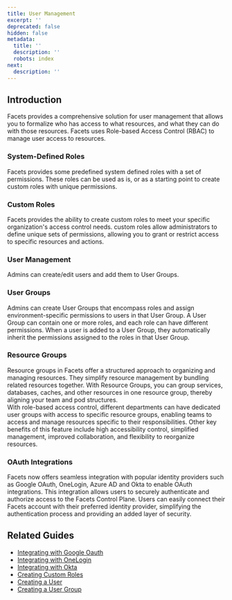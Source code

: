 ```yaml
---
title: User Management
excerpt: ''
deprecated: false
hidden: false
metadata:
  title: ''
  description: ''
  robots: index
next:
  description: ''
---
```

## Introduction

Facets provides a comprehensive solution for user management that allows you to formalize who has access to what resources, and what they can do with those resources. Facets uses Role-based Access Control (RBAC) to manage user access to resources.

### System-Defined Roles

Facets provides some predefined system defined roles with a set of permissions. These roles can be used as is, or as a starting point to create custom roles with unique permissions.

### Custom Roles

Facets provides the ability to create custom roles to meet your specific organization's access control needs. custom roles allow administrators to define unique sets of permissions, allowing you to grant or restrict access to specific resources and actions.

### User Management

Admins can create/edit users and add them to User Groups.

### User Groups

Admins can create User Groups that encompass roles and assign environment-specific permissions to users in that User Group. A User Group can contain one or more roles, and each role can have different permissions. When a user is added to a User Group, they automatically inherit the permissions assigned to the roles in that User Group.

### Resource Groups

Resource groups in Facets offer a structured approach to organizing and managing resources. They simplify resource management by bundling related resources together. With Resource Groups, you can group services, databases, caches, and other resources in one resource group, thereby aligning your team and pod structures.  
With role-based access control, different departments can have dedicated user groups with access to specific resource groups, enabling teams to access and manage resources specific to their responsibilities. Other key benefits of this feature include high accessibility control, simplified management, improved collaboration, and flexibility to reorganize resources.

### OAuth Integrations

Facets now offers seamless integration with popular identity providers such as Google OAuth, OneLogin, Azure AD and Okta to enable OAuth integrations. This integration allows users to securely authenticate and authorize access to the Facets Control Plane. Users can easily connect their Facets account with their preferred identity provider, simplifying the authentication process and providing an added layer of security.

## Related Guides

- [Integrating with Google Oauth](doc:google-oauth-integration-for-user-management)
- [Integrating with OneLogin](doc:integrating-with-onelogin)
- [Integrating with Okta](doc:integrating-with-okta)
- [Creating Custom Roles](doc:custom-roles)
- [Creating a User](doc:creating-a-user)
- [Creating a User Group](doc:creating-a-user-group)